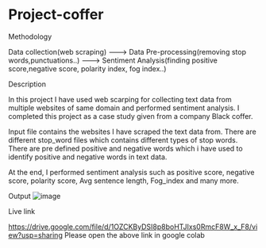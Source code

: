 # Project-coffer
Methodology

Data collection(web scraping) ---> Data Pre-processing(removing stop words,punctuations..) ---> Sentiment Analysis(finding positive score,negative score, polarity index, fog index..)

Description

In this project I have used web scarping for collecting text data from multiple websites of same domain and performed sentiment analysis. I completed
this project as a case study given from a company Black coffer. 

Input file contains the websites I have scraped the text data from.
There are different stop_word files which contains different types of stop words.
There are pre defined positive and negative words which i have used to identify positive and negative words in text data.

At the end, I performed sentiment analysis such as positive score, negative score, polarity score, Avg sentence length, Fog_index and many more.


Output
![image](https://user-images.githubusercontent.com/81084807/208061935-1057b3f5-f321-48fa-a7a2-0ed762511f3b.png)

Live link

https://drive.google.com/file/d/1OZCKByDSI8p8boHTJIxs0RmcF8W_x_F8/view?usp=sharing
Please open the above link in google colab


